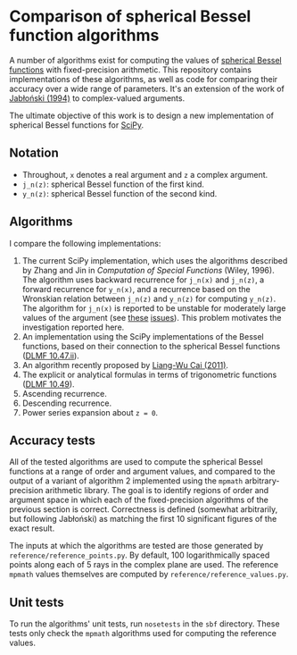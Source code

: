 # Comparison of spherical Bessel function algorithms #

A number of algorithms exist for computing the values of
[spherical Bessel functions][1] with fixed-precision arithmetic.  This
repository contains implementations of these algorithms, as well as code for
comparing their accuracy over a wide range of parameters.  It's an extension
of the work of [Jabłoński (1994)][2] to complex-valued arguments.

The ultimate objective of this work is to design a new implementation
of spherical Bessel functions for [SciPy][3].

[1]: http://dlmf.nist.gov/10.47
[2]: http://linkinghub.elsevier.com/retrieve/pii/S0021999184710606
[3]: https://github.com/scipy/scipy


## Notation ##

*   Throughout, `x` denotes a real argument and `z` a complex argument.
*   `j_n(z)`: spherical Bessel function of the first kind.
*   `y_n(z)`: spherical Bessel function of the second kind.

## Algorithms ##

I compare the following implementations:

1.  The current SciPy implementation, which uses the algorithms described by
    Zhang and Jin in *Computation of Special Functions* (Wiley, 1996). The
    algorithm uses backward recurrence for `j_n(x)` and `j_n(z)`, a forward
    recurrence for `y_n(x)`, and a recurrence based on the Wronskian relation
    between `j_n(z)` and `y_n(z)` for computing `y_n(z)`. The algorithm for
    `j_n(x)` is reported to be unstable for moderately large values of the
    argument (see [these][4] [issues][5]).  This problem motivates the
    investigation reported here.
2.  An implementation using the SciPy implementations of the Bessel functions,
    based on their connection to the spherical Bessel functions
    ([DLMF 10.47.ii][6]).
3.  An algorithm recently proposed by [Liang-Wu Cai (2011)][7].
4.  The explicit or analytical formulas in terms of trigonometric functions
    ([DLMF 10.49][8]).
5.  Ascending recurrence.
6.  Descending recurrence.
7.  Power series expansion about `z = 0`.

[4]: https://github.com/scipy/scipy/issues/2165
[5]: https://github.com/scipy/scipy/issues/1641
[6]: http://dlmf.nist.gov/10.47.ii
[7]: http://dx.doi.org/10.1016/j.cpc.2010.11.019
[8]: http://dlmf.nist.gov/10.49


## Accuracy tests ##

All of the tested algorithms are used to compute the spherical Bessel
functions at a range of order and argument values, and compared to the output
of a variant of algorithm 2 implemented using the `mpmath` arbitrary-
precision arithmetic library.  The goal is to identify regions of order and
argument space in which each of the fixed-precision algorithms of the previous
section is correct.  Correctness is defined (somewhat arbitrarily, but
following Jabłoński) as matching the first 10 significant figures of the exact
result.

The inputs at which the algorithms are tested are those generated by
`reference/reference_points.py`.  By default, 100 logarithmically spaced
points along each of 5 rays in the complex plane are used. The reference
`mpmath` values themselves are computed by `reference/reference_values.py`.


## Unit tests ##

To run the algorithms' unit tests, run `nosetests` in the `sbf` directory.
These tests only check the `mpmath` algorithms used for computing the
reference values.
